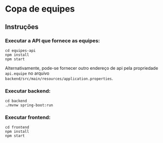 # Copa de equipes

## Instruções

### Executar a API que fornece as equipes:

    cd equipes-api
    npm install
    npm start

Alternativamente, pode-se fornecer outro endereço de api pela propriedade `api.equipe` no arquivo `backend/src/main/resources/application.properties`.

### Executar backend:

    cd backend
    ./mvnw spring-boot:run

### Executar frontend:

    cd frontend
    npm install
    npm start
